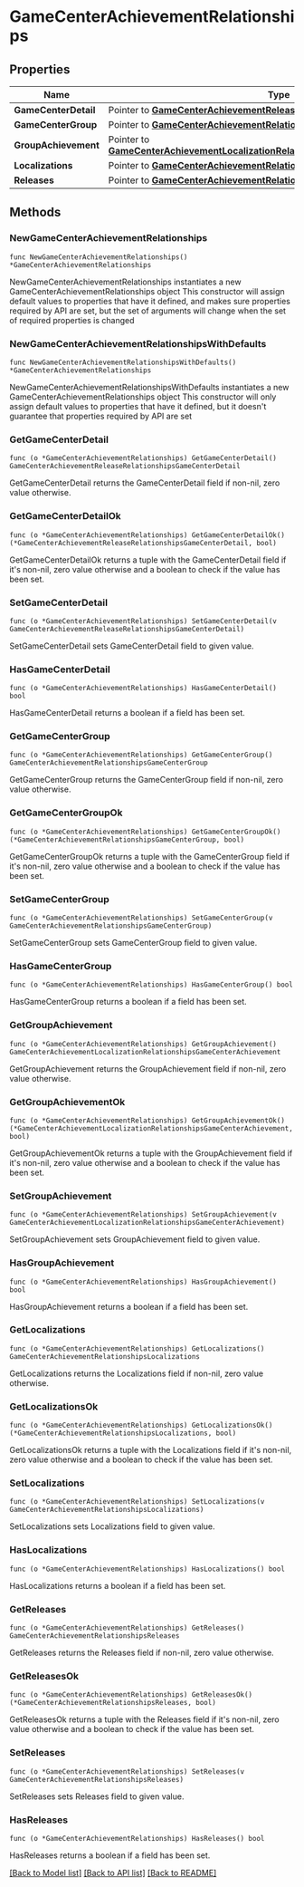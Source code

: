 # GameCenterAchievementRelationships

## Properties

Name | Type | Description | Notes
------------ | ------------- | ------------- | -------------
**GameCenterDetail** | Pointer to [**GameCenterAchievementReleaseRelationshipsGameCenterDetail**](GameCenterAchievementReleaseRelationshipsGameCenterDetail.md) |  | [optional] 
**GameCenterGroup** | Pointer to [**GameCenterAchievementRelationshipsGameCenterGroup**](GameCenterAchievementRelationshipsGameCenterGroup.md) |  | [optional] 
**GroupAchievement** | Pointer to [**GameCenterAchievementLocalizationRelationshipsGameCenterAchievement**](GameCenterAchievementLocalizationRelationshipsGameCenterAchievement.md) |  | [optional] 
**Localizations** | Pointer to [**GameCenterAchievementRelationshipsLocalizations**](GameCenterAchievementRelationshipsLocalizations.md) |  | [optional] 
**Releases** | Pointer to [**GameCenterAchievementRelationshipsReleases**](GameCenterAchievementRelationshipsReleases.md) |  | [optional] 

## Methods

### NewGameCenterAchievementRelationships

`func NewGameCenterAchievementRelationships() *GameCenterAchievementRelationships`

NewGameCenterAchievementRelationships instantiates a new GameCenterAchievementRelationships object
This constructor will assign default values to properties that have it defined,
and makes sure properties required by API are set, but the set of arguments
will change when the set of required properties is changed

### NewGameCenterAchievementRelationshipsWithDefaults

`func NewGameCenterAchievementRelationshipsWithDefaults() *GameCenterAchievementRelationships`

NewGameCenterAchievementRelationshipsWithDefaults instantiates a new GameCenterAchievementRelationships object
This constructor will only assign default values to properties that have it defined,
but it doesn't guarantee that properties required by API are set

### GetGameCenterDetail

`func (o *GameCenterAchievementRelationships) GetGameCenterDetail() GameCenterAchievementReleaseRelationshipsGameCenterDetail`

GetGameCenterDetail returns the GameCenterDetail field if non-nil, zero value otherwise.

### GetGameCenterDetailOk

`func (o *GameCenterAchievementRelationships) GetGameCenterDetailOk() (*GameCenterAchievementReleaseRelationshipsGameCenterDetail, bool)`

GetGameCenterDetailOk returns a tuple with the GameCenterDetail field if it's non-nil, zero value otherwise
and a boolean to check if the value has been set.

### SetGameCenterDetail

`func (o *GameCenterAchievementRelationships) SetGameCenterDetail(v GameCenterAchievementReleaseRelationshipsGameCenterDetail)`

SetGameCenterDetail sets GameCenterDetail field to given value.

### HasGameCenterDetail

`func (o *GameCenterAchievementRelationships) HasGameCenterDetail() bool`

HasGameCenterDetail returns a boolean if a field has been set.

### GetGameCenterGroup

`func (o *GameCenterAchievementRelationships) GetGameCenterGroup() GameCenterAchievementRelationshipsGameCenterGroup`

GetGameCenterGroup returns the GameCenterGroup field if non-nil, zero value otherwise.

### GetGameCenterGroupOk

`func (o *GameCenterAchievementRelationships) GetGameCenterGroupOk() (*GameCenterAchievementRelationshipsGameCenterGroup, bool)`

GetGameCenterGroupOk returns a tuple with the GameCenterGroup field if it's non-nil, zero value otherwise
and a boolean to check if the value has been set.

### SetGameCenterGroup

`func (o *GameCenterAchievementRelationships) SetGameCenterGroup(v GameCenterAchievementRelationshipsGameCenterGroup)`

SetGameCenterGroup sets GameCenterGroup field to given value.

### HasGameCenterGroup

`func (o *GameCenterAchievementRelationships) HasGameCenterGroup() bool`

HasGameCenterGroup returns a boolean if a field has been set.

### GetGroupAchievement

`func (o *GameCenterAchievementRelationships) GetGroupAchievement() GameCenterAchievementLocalizationRelationshipsGameCenterAchievement`

GetGroupAchievement returns the GroupAchievement field if non-nil, zero value otherwise.

### GetGroupAchievementOk

`func (o *GameCenterAchievementRelationships) GetGroupAchievementOk() (*GameCenterAchievementLocalizationRelationshipsGameCenterAchievement, bool)`

GetGroupAchievementOk returns a tuple with the GroupAchievement field if it's non-nil, zero value otherwise
and a boolean to check if the value has been set.

### SetGroupAchievement

`func (o *GameCenterAchievementRelationships) SetGroupAchievement(v GameCenterAchievementLocalizationRelationshipsGameCenterAchievement)`

SetGroupAchievement sets GroupAchievement field to given value.

### HasGroupAchievement

`func (o *GameCenterAchievementRelationships) HasGroupAchievement() bool`

HasGroupAchievement returns a boolean if a field has been set.

### GetLocalizations

`func (o *GameCenterAchievementRelationships) GetLocalizations() GameCenterAchievementRelationshipsLocalizations`

GetLocalizations returns the Localizations field if non-nil, zero value otherwise.

### GetLocalizationsOk

`func (o *GameCenterAchievementRelationships) GetLocalizationsOk() (*GameCenterAchievementRelationshipsLocalizations, bool)`

GetLocalizationsOk returns a tuple with the Localizations field if it's non-nil, zero value otherwise
and a boolean to check if the value has been set.

### SetLocalizations

`func (o *GameCenterAchievementRelationships) SetLocalizations(v GameCenterAchievementRelationshipsLocalizations)`

SetLocalizations sets Localizations field to given value.

### HasLocalizations

`func (o *GameCenterAchievementRelationships) HasLocalizations() bool`

HasLocalizations returns a boolean if a field has been set.

### GetReleases

`func (o *GameCenterAchievementRelationships) GetReleases() GameCenterAchievementRelationshipsReleases`

GetReleases returns the Releases field if non-nil, zero value otherwise.

### GetReleasesOk

`func (o *GameCenterAchievementRelationships) GetReleasesOk() (*GameCenterAchievementRelationshipsReleases, bool)`

GetReleasesOk returns a tuple with the Releases field if it's non-nil, zero value otherwise
and a boolean to check if the value has been set.

### SetReleases

`func (o *GameCenterAchievementRelationships) SetReleases(v GameCenterAchievementRelationshipsReleases)`

SetReleases sets Releases field to given value.

### HasReleases

`func (o *GameCenterAchievementRelationships) HasReleases() bool`

HasReleases returns a boolean if a field has been set.


[[Back to Model list]](../README.md#documentation-for-models) [[Back to API list]](../README.md#documentation-for-api-endpoints) [[Back to README]](../README.md)


